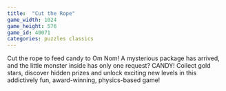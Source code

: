 ```yaml
---
title:  "Cut the Rope"
game_width: 1024
game_height: 576
game_id: 40071
categories: puzzles classics
---
```

Cut the rope to feed candy to Om Nom! A mysterious package has arrived, and the little monster inside has only one request? CANDY! Collect gold stars, discover hidden prizes and unlock exciting new levels in this addictively fun, award-winning, physics-based game!
